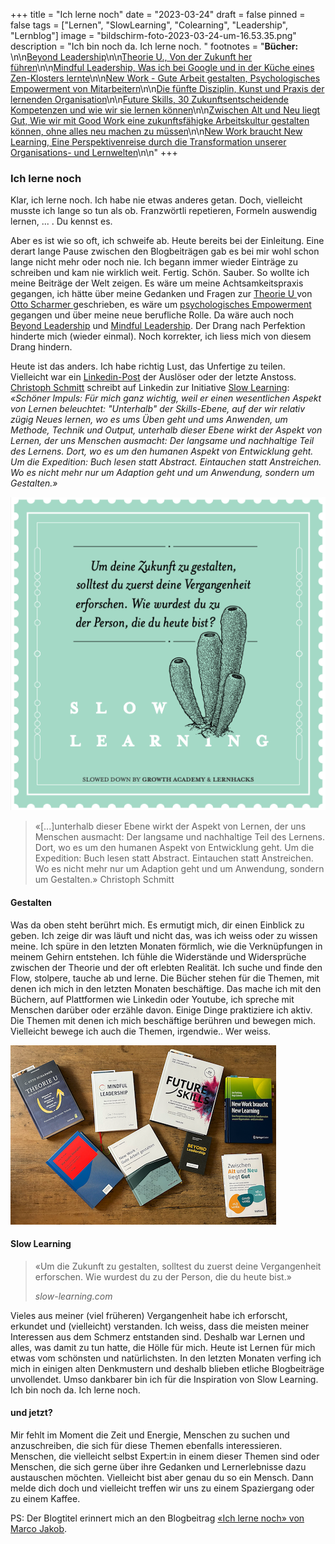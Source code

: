 +++
title = "Ich lerne noch"
date = "2023-03-24"
draft = false
pinned = false
tags = ["Lernen", "SlowLearning", "Colearning", "Leadership", "Lernblog"]
image = "bildschirm-foto-2023-03-24-um-16.53.35.png"
description = "Ich bin noch da. Ich lerne noch. "
footnotes = "**Bücher:** \n\n[Beyond Leadership](https://www.exlibris.ch/de/buecher-buch/deutschsprachige-buecher/matthias-moelleney/beyond-leadership/id/9783286514355/)\n\n[Theorie U., Von der Zukunft her führen](https://www.exlibris.ch/de/buecher-buch/deutschsprachige-buecher/c-otto-scharmer/theorie-u-von-der-zukunft-her-fuehren/id/9783849703479/)\n\n[Mindful Leadership, Was ich bei Google und in der Küche eines Zen-Klosters lernte](https://www.exlibris.ch/de/buecher-buch/deutschsprachige-buecher/marc-lesser/mindful-leadership-die-7-prinzipien-achtsamer-fuehrung/id/9783867812740/)\n\n[New Work - Gute Arbeit gestalten, Psychologisches Empowerment von Mitarbeitern](https://www.exlibris.ch/de/buecher-buch/deutschsprachige-buecher/carsten-c-schermuly/new-work-gute-arbeit-gestalten/id/9783648150023/)\n\n[Die fünfte Disziplin, Kunst und Praxis der lernenden Organisation](https://www.exlibris.ch/de/buecher-buch/deutschsprachige-buecher/peter-m-senge/die-fuenfte-disziplin/id/9783791040301/)\n\n[Future Skills, 30 Zukunftsentscheidende Kompetenzen und wie wir sie lernen können](https://www.exlibris.ch/de/buecher-buch/deutschsprachige-buecher/69-co-creators/future-skills/id/9783800666355/)\n\n[Zwischen Alt und Neu liegt Gut, Wie wir mit Good Work eine zukunftsfähigke Arbeitskultur gestalten können, ohne alles neu machen zu müssen](https://www.exlibris.ch/de/buecher-buch/deutschsprachige-buecher/jule-jankowski/zwischen-alt-und-neu-liegt-gut/id/9783800669332/)\n\n[New Work braucht New Learning, Eine Perspektivenreise durch die Transformation unserer Organisations- und Lernwelten](https://www.exlibris.ch/de/buecher-buch/deutschsprachige-buecher/jan-foelsing/new-work-braucht-new-learning/id/9783658327576/)\n\n[](https://www.exlibris.ch/de/buecher-buch/deutschsprachige-buecher/jan-foelsing/new-work-braucht-new-learning/id/9783658327576/)"
+++
### Ich lerne noch

Klar, ich lerne noch. Ich habe nie etwas anderes getan. Doch, vielleicht musste ich lange so tun als ob. Franzwörtli repetieren, Formeln auswendig lernen, ... . Du kennst es. 

Aber es ist wie so oft, ich schweife ab. Heute bereits bei der Einleitung. Eine derart lange Pause zwischen den Blogbeiträgen gab es bei mir wohl schon lange nicht mehr oder noch nie. Ich begann immer wieder Einträge zu schreiben und kam nie wirklich weit. Fertig. Schön. Sauber. So wollte ich meine Beiträge der Welt zeigen. Es wäre um meine Achtsamkeitspraxis gegangen, ich hätte über meine Gedanken und Fragen zur [Theorie U ](https://theory-u.de)von [Otto Scharmer ](https://ottoscharmer.com)geschrieben, es wäre um [psychologisches Empowerment ](https://www.hppyppl.de/blog/was-motiviert-menschen-psychologische-empowerment/)gegangen und über meine neue berufliche Rolle. Da wäre auch noch [Beyond Leadership](https://fh-hwz.ch/news/beyond-leadership-das-handbuch-von-matthias-moelleney-und-sybille-sachs) und [Mindful Leadership](https://www.arbor-verlag.de/bücher/aspekte-und-wege-der-achtsamkeit/mindful-leadership-die-7-prinzipien-achtsamer-fuehrung). Der Drang nach Perfektion hinderte mich (wieder einmal). Noch korrekter, ich liess mich von diesem Drang hindern.

Heute ist das anders. Ich habe richtig Lust, das Unfertige zu teilen. Vielleicht war ein [Linkedin-Post](https://www.linkedin.com/posts/bildungsdesign_slow-learning-activity-7044572443398524929-y-sq?utm_source=share&utm_medium=member_desktop) der Auslöser oder der letzte Anstoss. [Christoph Schmitt](https://www.linkedin.com/in/bildungsdesign/) schreibt auf Linkedin zur Initiative [Slow Learning](https://www.slow-learning.com/deutsch): *«Schöner Impuls: Für mich ganz wichtig, weil er einen wesentlichen Aspekt von Lernen beleuchtet: "Unterhalb" der Skills-Ebene, auf der wir relativ zügig Neues lernen, wo es ums Üben geht und ums Anwenden, um Methode, Technik und Output, unterhalb dieser Ebene wirkt der Aspekt von Lernen, der uns Menschen ausmacht: Der langsame und nachhaltige Teil des Lernens. Dort, wo es um den humanen Aspekt von Entwicklung geht. Um die Expedition: Buch lesen statt Abstract. Eintauchen statt Anstreichen. Wo es nicht mehr nur um Adaption geht und um Anwendung, sondern um Gestalten.»*

![Bild: slow-learning.com](bildschirm-foto-2023-03-24-um-16.29.57.png "Bild: slow-learning.com")

> «\[...]unterhalb dieser Ebene wirkt der Aspekt von Lernen, der uns Menschen ausmacht: Der langsame und nachhaltige Teil des Lernens. Dort, wo es um den humanen Aspekt von Entwicklung geht. Um die Expedition: Buch lesen statt Abstract. Eintauchen statt Anstreichen. Wo es nicht mehr nur um Adaption geht und um Anwendung, sondern um Gestalten.» Christoph Schmitt

#### Gestalten

Was da oben steht berührt mich. Es ermutigt mich, dir einen Einblick zu geben. Ich zeige dir was läuft und nicht das, was ich weiss oder zu wissen meine. Ich spüre in den letzten Monaten förmlich, wie die Verknüpfungen in meinem Gehirn entstehen. Ich fühle die Widerstände und Widersprüche zwischen der Theorie und der oft erlebten Realität. Ich suche und finde den Flow, stolpere, tauche ab und lerne. Die Bücher stehen für die Themen, mit denen ich mich in den letzten Monaten beschäftige. Das mache ich mit den Büchern, auf Plattformen wie Linkedin oder Youtube, ich spreche mit Menschen darüber oder erzähle davon. Einige Dinge praktiziere ich aktiv. Die Themen mit denen ich mich beschäftige berühren und bewegen mich. Vielleicht bewege ich auch die Themen, irgendwie.. Wer weiss. 

![](bildschirm-foto-2023-03-24-um-16.53.35.png)

#### Slow Learning

> «Um die Zukunft zu gestalten, solltest du zuerst deine Vergangenheit erforschen. Wie wurdest du zu der Person, die du heute bist.» 
>
> *slow-learning.com*

Vieles aus meiner (viel früheren) Vergangenheit habe ich erforscht, erkundet und (vielleicht) verstanden. Ich weiss, dass die meisten meiner Interessen aus dem Schmerz entstanden sind. Deshalb war Lernen und alles, was damit zu tun hatte, die Hölle für mich. Heute ist Lernen für mich etwas vom schönsten und natürlichsten. In den letzten Monaten verfing ich mich in einigen alten Denkmustern und deshalb blieben etliche Blogbeiträge unvollendet. Umso dankbarer bin ich für die Inspiration von Slow Learning. Ich bin noch da. Ich lerne noch. 



#### und jetzt?

Mir fehlt im Moment die Zeit und Energie, Menschen zu suchen und anzuschreiben, die sich für diese Themen ebenfalls interessieren. Menschen, die vielleicht selbst Expert:in in einem dieser Themen sind oder Menschen, die sich gerne über ihre Gedanken und Lernerlebnisse dazu austauschen möchten. Vielleicht bist aber genau du so ein Mensch. Dann melde dich doch und vielleicht treffen wir uns zu einem Spaziergang oder zu einem Kaffee. 

PS: Der Blogtitel erinnert mich an den Blogbeitrag [«Ich lerne noch» von Marco Jakob](https://www.marcojakob.blog/ich-lerne-noch/).